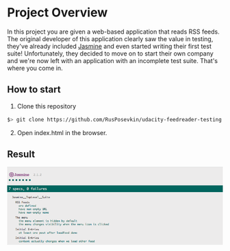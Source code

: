 # Project Overview

In this project you are given a web-based application that reads RSS feeds. The original developer of this application clearly saw the value in testing, they've already included [Jasmine](http://jasmine.github.io/) and even started writing their first test suite! Unfortunately, they decided to move on to start their own company and we're now left with an application with an incomplete test suite. That's where you come in.

## How to start
1. Clone this repository
  ```bash
  $> git clone https://github.com/RusPosevkin/udacity-feedreader-testing.git
  ```
2. Open index.html in the browser.


## Result

![Demo image](https://raw.githubusercontent.com/RusPosevkin/udacity-feedreader-testing/master/demo.png "Demo image")
